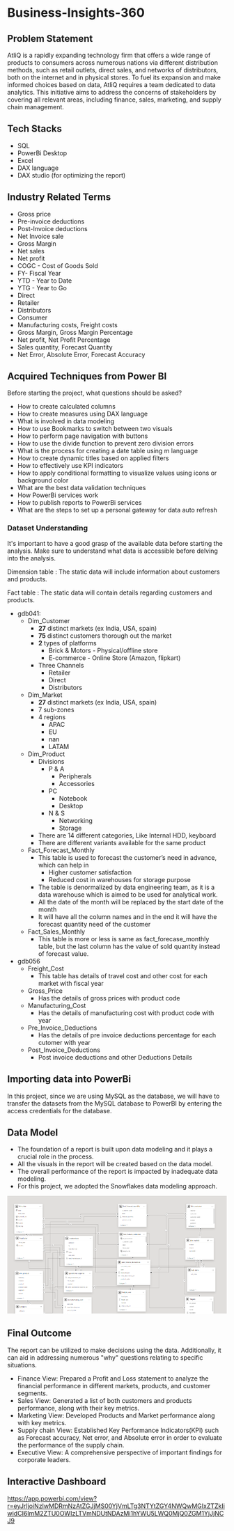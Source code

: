 # Business-Insights-360

## Problem Statement

AtliQ is a rapidly expanding technology firm that offers a wide range of products to consumers across numerous nations via different distribution methods, such as retail outlets, direct sales, and networks of distributors, both on the internet and in physical stores. To fuel its expansion and make informed choices based on data, AtliQ requires a team dedicated to data analytics. This initiative aims to address the concerns of stakeholders by covering all relevant areas, including finance, sales, marketing, and supply chain management.

## Tech Stacks

- SQL
- PowerBi Desktop
- Excel
- DAX language
- DAX studio (for optimizing the report)

## Industry Related Terms

- Gross price
- Pre-invoice deductions
- Post-Invoice deductions
- Net Invoice sale
- Gross Margin
- Net sales
- Net profit
- COGC - Cost of Goods Sold
- FY- Fiscal Year
- YTD - Year to Date
- YTG - Year to Go
- Direct
- Retailer
- Distributors
- Consumer
- Manufacturing costs, Freight costs
- Gross Margin, Gross Margin Percentage
- Net profit, Net Profit Percentage
- Sales quantity, Forecast Quantity
- Net Error, Absolute Error, Forecast Accuracy

## Acquired Techniques from Power BI

Before starting the project, what questions should be asked?
- How to create calculated columns
- How to create measures using DAX language
- What is involved in data modeling
- How to use Bookmarks to switch between two visuals
- How to perform page navigation with buttons
- How to use the divide function to prevent zero division errors
- What is the process for creating a date table using m language
- How to create dynamic titles based on applied filters
- How to effectively use KPI indicators
- How to apply conditional formatting to visualize values using icons or background color
- What are the best data validation techniques
- How PowerBi services work
- How to publish reports to PowerBi services
- What are the steps to set up a personal gateway for data auto refresh

### Dataset **Understanding**

It's important to have a good grasp of the available data before starting the analysis. Make sure to understand what data is accessible before delving into the analysis.

Dimension table : The static data will include information about customers and products.

Fact table : The static data will contain details regarding customers and products.

- gdb041:
    - Dim_Customer
        - **27** distinct markets (ex India, USA, spain)
        - **75** distinct customers thorough out the market
        - **2** types of platforms
            - Brick & Motors - Physical/offline store
            - E-commerce - Online Store (Amazon, flipkart)
        - Three Channels
            - Retailer
            - Direct
            - Distributors
    - Dim_Market
        - **27** distinct markets (ex India, USA, spain)
        - 7 sub-zones
        - 4 regions
            - APAC
            - EU
            - nan
            - LATAM
    - Dim_Product
        - Divisions
            - P & A
                - Peripherals
                - Accessories
            - PC
                - Notebook
                - Desktop
            - N & S
                - Networking
                - Storage
        - There are 14 different categories, Like Internal HDD, keyboard
        - There are different variants available for the same product
    - Fact_Forecast_Monthly
        - This table is used to forecast the customer’s need in advance, which can help in
            - Higher customer satisfaction
            - Reduced cost in warehouses for storage purpose
        - The table is denormalized by data engineering team, as it is a data warehouse which is aimed to be used for analytical work.
        - All the date of the month will be replaced by the start date of the month
        - It will have all the column names and in the end it will have the forecast quantity need of the customer
    - Fact_Sales_Monthly
        - This table is more or less is same as fact_forecase_monthly table, but the last column has the value of sold quantity instead of forecast value.
- gdb056
    - Freight_Cost
        - This table has details of travel cost and other cost for each market with fiscal year
    - Gross_Price
        - Has the details of gross prices with product code
    - Manufacturing_Cost
        - Has the details of manufacturing cost with product code with year
    - Pre_Invoice_Deductions
        - Has the details of pre invoice deductions percentage for each cutomer with year
    - Post_Invoice_Deductions
        - Post invoice deductions and other Deductions Details

## Importing data into PowerBi

In this project, since we are using MySQL as the database, we will have to transfer the datasets from the MySQL database to PowerBI by entering the access credentials for the database.

## Data Model

- The foundation of a report is built upon data modeling and it plays a crucial role in the process.
- All the visuals in the report will be created based on the data model.
- The overall performance of the report is impacted by inadequate data modeling.
- For this project, we adopted the Snowflakes data modeling approach.

<img src="https://github.com/yokesh-1894/Business-Insights-360/blob/main/Data%20Modeling.png" class="center">

## Final Outcome
         
  The report can be utilized to make decisions using the data. Additionally, it can aid in addressing numerous "why" questions relating to specific situations.

-	Finance View: Prepared a Profit and Loss statement to analyze the financial performance in different markets, products, and customer segments.
-	Sales View: Generated a list of both customers and products performance, along with their key metrics.
-	Marketing View: Developed Products and Market performance along with key metrics.
-	Supply chain View: Established Key Performance Indicators(KPI) such as Forecast accuracy, Net error, and Absolute error in order to evaluate the performance of the supply chain.
-	Executive View: A comprehensive perspective of important findings for corporate leaders.
  
## Interactive Dashboard

  https://app.powerbi.com/view?r=eyJrIjoiNzIwMDRmNzAtZGJjMS00YjVmLTg3NTYtZGY4NWQwMGIxZTZkIiwidCI6ImM2ZTU0OWIzLTVmNDUtNDAzMi1hYWU5LWQ0MjQ0ZGM1YjJjNCJ9

    
    
